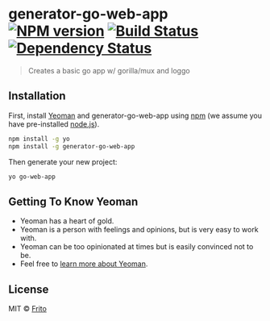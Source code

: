 # generator-go-web-app [![NPM version][npm-image]][npm-url] [![Build Status][travis-image]][travis-url] [![Dependency Status][daviddm-image]][daviddm-url]
> Creates a basic go app w/ gorilla/mux and loggo

## Installation

First, install [Yeoman](http://yeoman.io) and generator-go-web-app using [npm](https://www.npmjs.com/) (we assume you have pre-installed [node.js](https://nodejs.org/)).

```bash
npm install -g yo
npm install -g generator-go-web-app
```

Then generate your new project:

```bash
yo go-web-app
```

## Getting To Know Yeoman

 * Yeoman has a heart of gold.
 * Yeoman is a person with feelings and opinions, but is very easy to work with.
 * Yeoman can be too opinionated at times but is easily convinced not to be.
 * Feel free to [learn more about Yeoman](http://yeoman.io/).

## License

MIT © [Frito]()


[npm-image]: https://badge.fury.io/js/generator-go-web-app.svg
[npm-url]: https://npmjs.org/package/generator-go-web-app
[travis-image]: https://travis-ci.org/fritogotlayed/generator-go-web-app.svg?branch=master
[travis-url]: https://travis-ci.org/fritogotlayed/generator-go-web-app
[daviddm-image]: https://david-dm.org/fritogotlayed/generator-go-web-app.svg?theme=shields.io
[daviddm-url]: https://david-dm.org/fritogotlayed/generator-go-web-app
